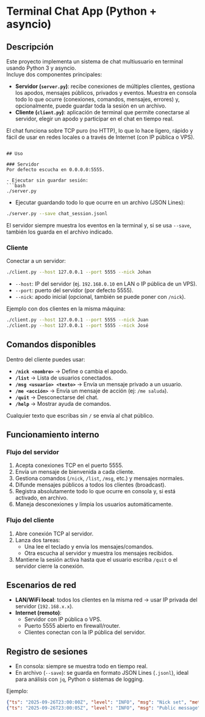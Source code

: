 # Terminal Chat App (Python + asyncio)

## Descripción
Este proyecto implementa un sistema de chat multiusuario en terminal usando Python 3 y asyncio.  
Incluye dos componentes principales:

- **Servidor (`server.py`)**: recibe conexiones de múltiples clientes, gestiona los apodos, mensajes públicos, privados y eventos. Muestra en consola todo lo que ocurre (conexiones, comandos, mensajes, errores) y, opcionalmente, puede guardar toda la sesión en un archivo.
- **Cliente (`client.py`)**: aplicación de terminal que permite conectarse al servidor, elegir un apodo y participar en el chat en tiempo real.

El chat funciona sobre TCP puro (no HTTP), lo que lo hace ligero, rápido y fácil de usar en redes locales o a través de Internet (con IP pública o VPS).
```

## Uso

### Servidor
Por defecto escucha en 0.0.0.0:5555.

- Ejecutar sin guardar sesión:
```bash
./server.py
```

- Ejecutar guardando todo lo que ocurre en un archivo (JSON Lines):
```bash
./server.py --save chat_session.jsonl
```

El servidor siempre muestra los eventos en la terminal y, si se usa `--save`, también los guarda en el archivo indicado.

### Cliente
Conectar a un servidor:
```bash
./client.py --host 127.0.0.1 --port 5555 --nick Johan
```

- `--host`: IP del servidor (ej. `192.168.0.10` en LAN o IP pública de un VPS).  
- `--port`: puerto del servidor (por defecto 5555).  
- `--nick`: apodo inicial (opcional, también se puede poner con `/nick`).  

Ejemplo con dos clientes en la misma máquina:
```bash
./client.py --host 127.0.0.1 --port 5555 --nick Juan
./client.py --host 127.0.0.1 --port 5555 --nick José
```

## Comandos disponibles
Dentro del cliente puedes usar:

- **`/nick <nombre>`** → Define o cambia el apodo.  
- **`/list`** → Lista de usuarios conectados.  
- **`/msg <usuario> <texto>`** → Envía un mensaje privado a un usuario.  
- **`/me <acción>`** → Envía un mensaje de acción (ej: `/me saluda`).  
- **`/quit`** → Desconectarse del chat.  
- **`/help`** → Mostrar ayuda de comandos.  

Cualquier texto que escribas sin `/` se envía al chat público.

## Funcionamiento interno

### Flujo del servidor
1. Acepta conexiones TCP en el puerto 5555.  
2. Envía un mensaje de bienvenida a cada cliente.  
3. Gestiona comandos (`/nick`, `/list`, `/msg`, etc.) y mensajes normales.  
4. Difunde mensajes públicos a todos los clientes (broadcast).  
5. Registra absolutamente todo lo que ocurre en consola y, si está activado, en archivo.  
6. Maneja desconexiones y limpia los usuarios automáticamente.  

### Flujo del cliente
1. Abre conexión TCP al servidor.  
2. Lanza dos tareas:  
   - Una lee el teclado y envía los mensajes/comandos.  
   - Otra escucha al servidor y muestra los mensajes recibidos.  
3. Mantiene la sesión activa hasta que el usuario escriba `/quit` o el servidor cierre la conexión.  

## Escenarios de red
- **LAN/WiFi local**: todos los clientes en la misma red → usar IP privada del servidor (`192.168.x.x`).  
- **Internet (remoto)**:  
  - Servidor con IP pública o VPS.  
  - Puerto 5555 abierto en firewall/router.  
  - Clientes conectan con la IP pública del servidor.  

## Registro de sesiones
- En consola: siempre se muestra todo en tiempo real.  
- En archivo (`--save`): se guarda en formato JSON Lines (`.jsonl`), ideal para análisis con `jq`, Python o sistemas de logging.  

Ejemplo:
```json
{"ts": "2025-09-26T23:00:00Z", "level": "INFO", "msg": "Nick set", "meta": {"new": "Johan"}}
{"ts": "2025-09-26T23:00:05Z", "level": "INFO", "msg": "Public message", "meta": {"from": "Johan", "len": 12, "preview": "Hola a todos"}}
```

